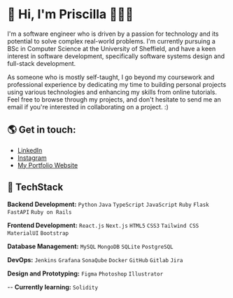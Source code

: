 #  👋 Hi, I'm Priscilla 👩🏾‍💻

I'm a software engineer who is driven by a passion for technology and its potential to solve complex real-world problems. I'm currently pursuing a BSc in Computer Science at the University of Sheffield, and have a keen interest in software development, specifically software systems design and full-stack development. 

As someone who is mostly self-taught, I go beyond my coursework and professional experience by dedicating my time to building personal projects using various technologies and enhancing my skills from online tutorials. Feel free to browse through my projects, and don't hesitate to send me an email if you're interested in collaborating on a project. :)

## 🌎 Get in touch:

* [LinkedIn](https://www.linkedin.com/in/priscilla-emasoga/)
* [Instagram](https://www.instagram.com/cilla.dev/)
* [My Portfolio Website](https://priscillaemasoga.com)



## 💼 TechStack 

**Backend Development:** `Python` `Java` `TypeScript` `JavaScript` `Ruby` `Flask` `FastAPI`  `Ruby on Rails` 

**Frontend Development:** `React.js` `Next.js` `HTML5` `CSS3`  `Tailwind CSS` `MaterialUI` `Bootstrap`

**Database Management:** `MySQL` `MongoDB` `SQLite` `PostgreSQL` 

**DevOps:** `Jenkins` `Grafana` `SonaQube` `Docker` `GitHub` `Gitlab` `Jira`

**Design and Prototyping:** `Figma` `Photoshop` `Illustrator`

--
**Currently learning:**
`Solidity`

